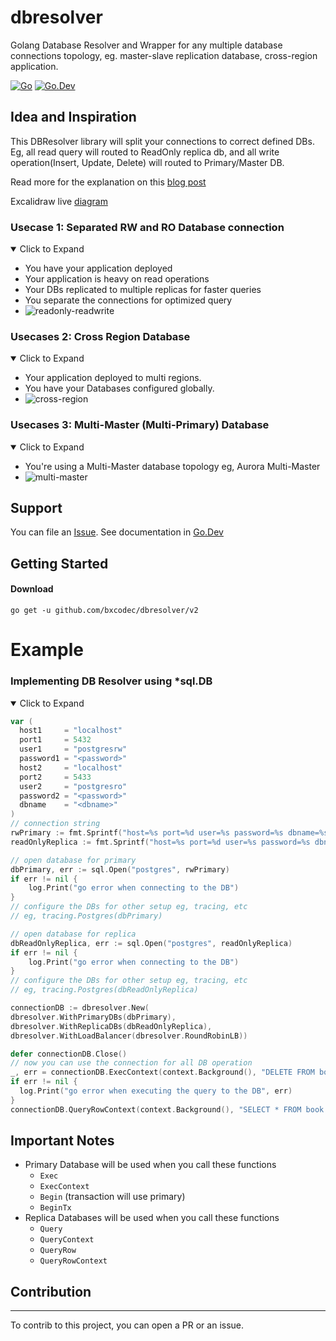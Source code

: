 # dbresolver

Golang Database Resolver and Wrapper for any multiple database connections topology, eg. master-slave replication database, cross-region application.

[![Go](https://github.com/bxcodec/dbresolver/actions/workflows/go.yml/badge.svg?branch=main)](https://github.com/bxcodec/dbresolver/actions/workflows/go.yml)
[![Go.Dev](https://img.shields.io/badge/go.dev-reference-007d9c?logo=go&logoColor=white)](https://pkg.go.dev/github.com/bxcodec/dbresolver/v2?tab=doc)

## Idea and Inspiration

This DBResolver library will split your connections to correct defined DBs. Eg, all read query will routed to ReadOnly replica db, and all write operation(Insert, Update, Delete) will routed to Primary/Master DB.

Read more for the explanation on this [blog post](https://betterprogramming.pub/create-a-cross-region-rdbms-connection-library-with-dbresolver-5072bed6a7b8)

Excalidraw live [diagram](https://excalidraw.com/#json=DTs8yxHOGF6uLkjnZny4z,RVo8iwhO0Rk6DRGkKuNZTg)
### Usecase 1: Separated RW and RO Database connection

<details open>

<summary>Click to Expand</summary>

- You have your application deployed
- Your application is heavy on read operations
- Your DBs replicated to multiple replicas for faster queries
- You separate the connections for optimized query
- ![readonly-readwrite](https://user-images.githubusercontent.com/11002383/206952018-dd393059-c42c-4ffc-913a-f21c3870bd80.png)

</details>

### Usecases 2: Cross Region Database

<details open>

<summary>Click to Expand</summary>

- Your application deployed to multi regions.
- You have your Databases configured globally.
- ![cross-region](https://user-images.githubusercontent.com/11002383/206952598-ed21a6f8-5542-4f26-aaa6-67d9c2aa5940.png)

</details>

### Usecases 3: Multi-Master (Multi-Primary) Database

<details open>

<summary>Click to Expand</summary>
  
- You're using a Multi-Master database topology eg, Aurora Multi-Master
- ![multi-master](https://user-images.githubusercontent.com/11002383/206953082-c2b1bfa8-050e-4a6e-88e8-e5c7047edd71.png)

</details>

## Support

You can file an [Issue](https://github.com/bxcodec/dbresolver/issues/new).
See documentation in [Go.Dev](https://pkg.go.dev/github.com/bxcodec/dbresolver/v2?tab=doc)

## Getting Started

#### Download

```shell
go get -u github.com/bxcodec/dbresolver/v2
```

# Example

### Implementing DB Resolver using *sql.DB

<details open>

<summary>Click to Expand</summary>

```go
var (
  host1     = "localhost"
  port1     = 5432
  user1     = "postgresrw"
  password1 = "<password>"
  host2     = "localhost"
  port2     = 5433
  user2     = "postgresro"
  password2 = "<password>"
  dbname    = "<dbname>"
)
// connection string
rwPrimary := fmt.Sprintf("host=%s port=%d user=%s password=%s dbname=%s sslmode=disable", host1, port1, user1, password1, dbname)
readOnlyReplica := fmt.Sprintf("host=%s port=%d user=%s password=%s dbname=%s sslmode=disable", host2, port2, user2, password2, dbname)

// open database for primary
dbPrimary, err := sql.Open("postgres", rwPrimary)
if err != nil {
    log.Print("go error when connecting to the DB")
}
// configure the DBs for other setup eg, tracing, etc
// eg, tracing.Postgres(dbPrimary)

// open database for replica
dbReadOnlyReplica, err := sql.Open("postgres", readOnlyReplica)
if err != nil {
    log.Print("go error when connecting to the DB")
}
// configure the DBs for other setup eg, tracing, etc
// eg, tracing.Postgres(dbReadOnlyReplica)

connectionDB := dbresolver.New(
dbresolver.WithPrimaryDBs(dbPrimary),
dbresolver.WithReplicaDBs(dbReadOnlyReplica),
dbresolver.WithLoadBalancer(dbresolver.RoundRobinLB))

defer connectionDB.Close()
// now you can use the connection for all DB operation
_, err = connectionDB.ExecContext(context.Background(), "DELETE FROM book WHERE id=$1") // will use primaryDB
if err != nil {
  log.Print("go error when executing the query to the DB", err)
}
connectionDB.QueryRowContext(context.Background(), "SELECT * FROM book WHERE id=$1")

```

</details>

## Important Notes

- Primary Database will be used when you call these functions
  - `Exec`
  - `ExecContext`
  - `Begin` (transaction will use primary)
  - `BeginTx`
- Replica Databases will be used when you call these functions
  - `Query`
  - `QueryContext`
  - `QueryRow`
  - `QueryRowContext`

## Contribution

---

To contrib to this project, you can open a PR or an issue.
